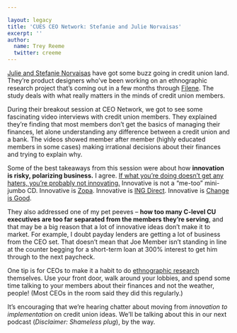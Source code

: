 ```yaml
---

layout: legacy
title: 'CUES CEO Network: Stefanie and Julie Norvaisas'
excerpt: ''
author:
  name: Trey Reeme
  twitter: creeme
---
```


<p><a href="http://www.design-concepts.com">Julie and Stefanie Norvaisas</a> have got some buzz going in credit union land.  They&#8217;re product designers who&#8217;ve been working on an ethnographic research project that&#8217;s coming out in a few months through <a href="http://www.filene.org">Filene</a>.  The study deals with what really matters in the minds of credit union members.</p>


<p>During their breakout session at <span class="caps">CEO</span> Network, we got to see some fascinating video interviews with credit union members.  They explained they&#8217;re finding that most members don&#8217;t get the basics of managing their finances, let alone understanding any difference between a credit union and a bank.  The videos showed member after member (highly educated members in some cases) making irrational decisions about their finances and trying to explain why.</p>


<p>Some of the best takeaways from this session were about how <strong>innovation is risky, polarizing business.</strong>  I agree.  <a href="http://opensourcecu.com/articles/2006/06/22/the-what-if-that-fuels-growth">If what you&#8217;re doing doesn&#8217;t get any haters, you&#8217;re probably not innovating.</a>  Innovative is not a &#8220;me-too&#8221; mini-jumbo CD.  Innovative is <a href="http://opensourcecu.com/articles/2006/09/13/taps-zopa-and-credit-unions">Zopa</a>.  Innovative is <a href="http://opensourcecu.com/articles/2006/04/10/more-on-high-yield-online-savings-accounts"><span class="caps">ING</span> Direct</a>.  Innovative is <a href="http://opensourcecu.com/articles/2006/07/07/did-we-mention-tarrant-county-credit-union-rocks">Change is Good</a>.</p>


<p>They also addressed one of my pet peeves &#8211; <strong>how too many C-level CU executives are too far separated from the members they&#8217;re serving</strong>, and that may be a big reason that a lot of innovative ideas don&#8217;t make it to market.  For example, I doubt payday lenders are getting a lot of business from the <span class="caps">CEO</span> set.  That doesn&#8217;t mean that Joe Member isn&#8217;t standing in line at the counter begging for a short-term loan at 300% interest to get him through to the next paycheck.</p>


<p>One tip is for CEOs to make it a habit to do <a href="http://www-rcf.usc.edu/~genzuk/Ethnographic_Research.html">ethnographic research</a> themselves.  Use your front door, walk around your lobbies, and spend some time talking to your members about their finances and not the weather, people! (Most CEOs in the room said they did this regularly.)</p>


<p>It&#8217;s encouraging that we&#8217;re hearing chatter about moving from <em>innovation to implementation</em> on credit union ideas.  We&#8217;ll be talking about this in our next podcast (<em>Disclaimer: Shameless plug</em>), by the way.</p>